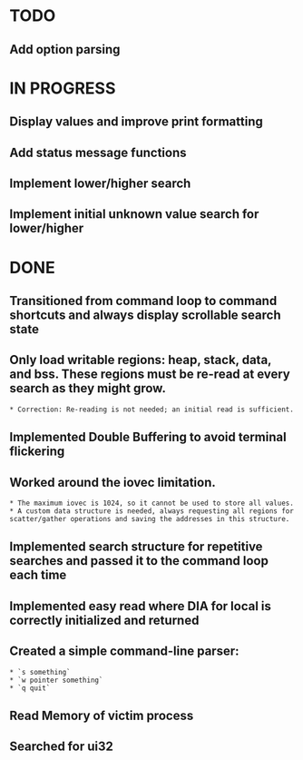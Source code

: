 # TODO
## Add option parsing

# IN PROGRESS
## Display values and improve print formatting
## Add status message functions
## Implement lower/higher search
## Implement initial unknown value search for lower/higher

# DONE
## Transitioned from command loop to command shortcuts and always display scrollable search state
## Only load writable regions: heap, stack, data, and bss. These regions must be re-read at every search as they might grow.
    * Correction: Re-reading is not needed; an initial read is sufficient.
## Implemented Double Buffering to avoid terminal flickering
## Worked around the iovec limitation.
    * The maximum iovec is 1024, so it cannot be used to store all values.
    * A custom data structure is needed, always requesting all regions for scatter/gather operations and saving the addresses in this structure.
## Implemented search structure for repetitive searches and passed it to the command loop each time
## Implemented easy read where DIA for local is correctly initialized and returned
## Created a simple command-line parser:
    * `s something`
    * `w pointer something`
    * `q quit`
## Read Memory of victim process
## Searched for ui32